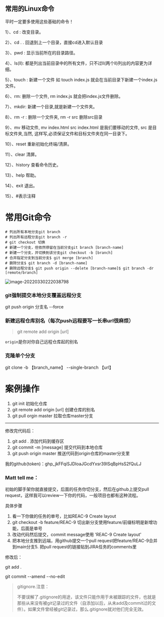 ## 常用的Linux命令

平时一定要多使用这些基础的命令！

1）、cd : 改变目录。

2）、cd . . 回退到上一个目录，直接cd进入默认目录

3）、pwd : 显示当前所在的目录路径。

4）、ls(ll):  都是列出当前目录中的所有文件，只不过ll(两个ll)列出的内容更为详细。

5）、touch : 新建一个文件 如 touch index.js 就会在当前目录下新建一个index.js文件。

6）、rm:  删除一个文件, rm index.js 就会把index.js文件删除。

7）、mkdir:  新建一个目录,就是新建一个文件夹。

8）、rm -r :  删除一个文件夹, rm -r src 删除src目录

9）、mv 移动文件, mv index.html src index.html 是我们要移动的文件, src 是目标文件夹,当然, 这样写,必须保证文件和目标文件夹在同一目录下。

10）、reset 重新初始化终端/清屏。

11）、clear 清屏。

12）、history 查看命令历史。

13）、help 帮助。

14）、exit 退出。

15）、#表示注释



# 常用Git命令

```
# 列出所有本地分支git branch
# 列出所有远程分支git branch -r
# git checkout 切换
# 新建一个分支，但依然停留在当前分支git branch [branch-name]
# 新建一个分支，并切换到该分支git checkout -b [branch]
# 合并指定分支到当前分支$ git merge [branch]
# 删除分支$ git branch -d [branch-name]
# 删除远程分支$ git push origin --delete [branch-name]$ git branch -dr [remote/branch]
```

![image-20220330222038798](C:\Users\DB\AppData\Roaming\Typora\typora-user-images\image-20220330222038798.png)

### git强制提交本地分支覆盖远程分支

git push origin 分支名 --force



### 新建远程仓库别名（每次push远程要写一长串url很麻烦）

> git remote add origin [url]

`origin`是你对你自己远程仓库起的别名



### 克隆单个分支

git clone -b 【branch_name】 --single-branch 【url】



# 案例操作

1. git init 初始化仓库
2. git remote add origin [url] 创建仓库的别名
3. git pull orgin master 拉取仓库master分支

<hr>

修改完代码后：

1. git add . 添加代码到缓存区
2. git commit -m [message] 提交代码到本地仓库
3. git push origin master 推送代码到origin仓库的master分支里



我的github(token)：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





### Matt tell me：

初始的脚手架你就直接提交，后面的任务你切分支，然后在github上提交pull request，这样我可以review一下你的代码，一般项目也都有这种流程。

具体步骤

1. 看一下你做的任务的单号，比如REAC-9 Create layout
2.  git checkout -b feature/REAC-9 切出新分支使用feature/前缀标明是新增功能，后面是单号
3. 改动代码然后提交，commit message使用 'REAC-9 Create layout'
4. 把本地分支推到远端，用github提交一个pull request把feature/REAC-9合并到main分支5. 把pull request的链接贴到JIRA任务的comments里



修改后：

git add .

git commit --amend --no-edit 



> gitignore.注意：
>
> 不要误解了.gitignore的用途，该文件只能作用于未被跟踪的文件，也就是那些从来没有被git记录过的文件（自添加以后，从未add及commit过的文件）。如果文件曾经被git记录过，那么.gitignore就对他们完全无效。









